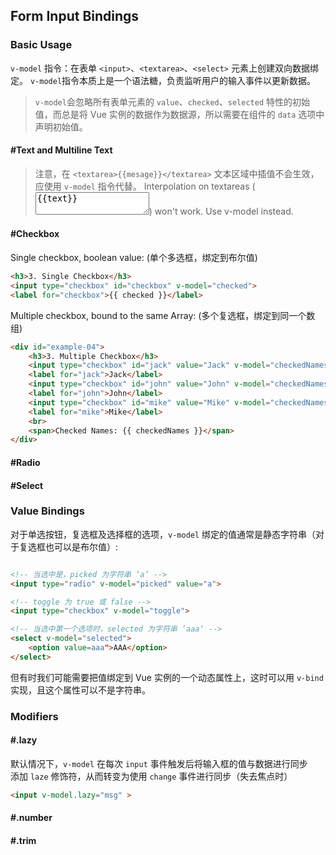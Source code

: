 ## Form Input Bindings

### Basic Usage

`v-model` 指令：在表单 `<input>`、`<textarea>`、`<select>` 元素上创建双向数据绑定。 `v-model`指令本质上是一个语法糖，负责监听用户的输入事件以更新数据。

> `v-model`会忽略所有表单元素的 `value`、`checked`、`selected` 特性的初始值，而总是将 Vue 实例的数据作为数据源，所以需要在组件的 `data` 选项中声明初始值。  

#### #Text and Multiline Text
> 注意，在 `<textarea>{{mesage}}</textarea>` 文本区域中插值不会生效，应使用 `v-model` 指令代替。
Interpolation on textareas (<textarea>{{text}}</textarea>) won't work. Use v-model instead.  

#### #Checkbox
Single checkbox, boolean value: (单个多选框，绑定到布尔值)
```html
<h3>3. Single Checkbox</h3>
<input type="checkbox" id="checkbox" v-model="checked">
<label for="checkbox">{{ checked }}</label>
```

Multiple checkbox, bound to the same Array: (多个复选框，绑定到同一个数组)
```html
<div id="example-04">
    <h3>3. Multiple Checkbox</h3>
    <input type="checkbox" id="jack" value="Jack" v-model="checkedNames">
    <label for="jack">Jack</label>
    <input type="checkbox" id="john" value="John" v-model="checkedNames">
    <label for="john">John</label>
    <input type="checkbox" id="mike" value="Mike" v-model="checkedNames">
    <label for="mike">Mike</label>
    <br>
    <span>Checked Names: {{ checkedNames }}</span>
</div>
```

#### #Radio 


#### #Select


### Value Bindings
对于单选按钮，复选框及选择框的选项，`v-model` 绑定的值通常是静态字符串（对于复选框也可以是布尔值）:  

```html

<!-- 当选中是，picked 为字符串 ‘a’ -->
<input type="radio" v-model="picked" value="a">

<!-- toggle 为 true 或 false -->
<input type="checkbox" v-model="toggle">

<!-- 当选中第一个选项时，selected 为字符串 ’aaa‘ -->
<select v-model="selected">
    <option value=aaa">AAA</option>
</select>

```

但有时我们可能需要把值绑定到 Vue 实例的一个动态属性上，这时可以用 `v-bind` 实现，且这个属性可以不是字符串。  


### Modifiers

#### #.lazy
默认情况下，`v-model` 在每次 `input` 事件触发后将输入框的值与数据进行同步  
添加 `laze` 修饰符，从而转变为使用 `change` 事件进行同步（失去焦点时）
```html
<input v-model.lazy="msg" >
```

#### #.number

#### #.trim